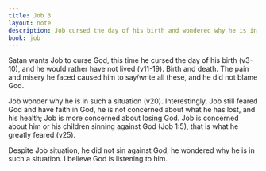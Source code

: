 ```yaml
---
title: Job 3
layout: note
description: Job cursed the day of his birth and wondered why he is in such a situation
book: job
---
```


Satan wants Job to curse God, this time he cursed the day of his birth (v3-10), and he would rather have not lived (v11-19). Birth and death. The pain and misery he faced caused him to say/write all these, and he did not blame God.

Job wonder why he is in such a situation (v20). Interestingly, Job still feared God and have faith in God, he is not concerned about what he has lost, and his health; Job is more concerned about losing God. Job is concerned about him or his children sinning against God (Job 1:5), that is what he greatly feared (v25).

Despite Job situation, he did not sin against God, he wondered why he is in such a situation. I believe God is listening to him.
